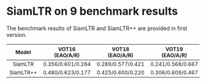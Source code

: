 # SiamLTR on 9 benchmark results 
The benchmark results of SiamLTR and SiamLTR++ are provided in first version.

<sub>Model</br> </sub> | <sub>VOT16</br> (EAO/A/R) </sub> | <sub>VOT18</br> (EAO/A/R) </sub> | <sub>VOT19</br> (EAO/A/R) </sub> | <sub>OTB2015</br> (AUC/Prec.) </sub> | <sub>NFS30</br>(AUC/Prec.)</sub> | <sub>UAV123</br> (AUC/Prec.) </sub>| <sub>TC128</br> (AUC/Prec.) </sub>| <sub>LaSOT</br> (AUC/Prec.) </sub>|<sub>TrackingNet</br> (P/N/S) </sub>| 
|:---------------------------------:|:-:|:------------------------:|:--------------------:|:----------------:|:--------------:|:------------:|:-----------:|:-----------:|:-----------:|
|      <sub>SiamLTR</sub>     | <sub>0.356/0.601/0.284</sub> | <sub>0.289/0.577/0.421</sub> | <sub>0.241/0.568/0.667</sub>|           <sub>0.652/0.859</sub>       |        <sub>0.464/0.549</sub>       |  <sub>0.567/0.785</sub> |<sub>0.559/0.782</sub> | <sub>0.413/0.395</sub> |<sub>0.587/0.727/0.626</sub> |
|    <sub>SiamLTR++</sub>   |      <sub>0.480/0.623/0.177</sub>  |      <sub>0.425/0.600/0.220</sub>      | <sub>0.306/0.609/0.467</sub> |<sub>0.696/0.907</sub> |        <sub>0.563/0.677</sub>       |  <sub>0.626/0.819</sub> |<sub>0.602/0.859</sub> | <sub>0.502/0.501</sub>   |<sub>0.691/0.802/0.736</sub>|

